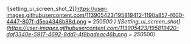 

![setting_ui_screen_shot_2](https://user-images.githubusercontent.com/113905423/195819412-1190a857-f600-4447-807f-d5ea4348b88d.png = 250*500 )
![Setting_ui_screen_shot](https://user-images.githubusercontent.com/113905423/195819420-daf3340e-5917-4692-8dd1-4f8badeac46b.png = 250*500)

